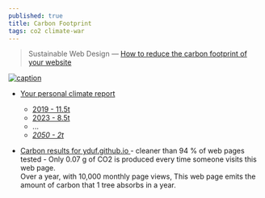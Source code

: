 ```yaml
---
published: true
title: Carbon Footprint
tags: co2 climate-war
---
```

> Sustainable Web Design — [How to reduce the carbon footprint of your website](https://medium.com/tblx-insider/sustainable-web-design-how-to-reduce-the-carbon-footprint-of-your-website-2a2059efe04)

[![caption](https://imgur.com/UN4hDjZ.png)](https://datagir.ademe.fr/blog/budget-empreinte-carbone-c-est-quoi/)

- [Your personal climate report](https://nosgestesclimat.fr/)
	- [2019 - 11.5t](https://www.hellocarbo.com/blog/calculer/bilan-carbone-personnel/)
	- [2023 -  8.5t](https://nosgestesclimat.fr/fin?diapo=categories&details=t4.38s1.55a1.47l0.69d0.40)
    - ...
    - _[2050 -  2t](https://www.hellocarbo.com/blog/calculer/bilan-carbone-personnel/)_
	
- [ Carbon results for yduf.github.io ](https://www.websitecarbon.com/website/yduf-github-io/) - cleaner than
94 % of web pages tested - Only
0.07 g of CO2 is produced every time someone visits this web page.  
Over a year, with 10,000 monthly page views, This web page emits the amount of carbon that 1 tree absorbs in a year.
